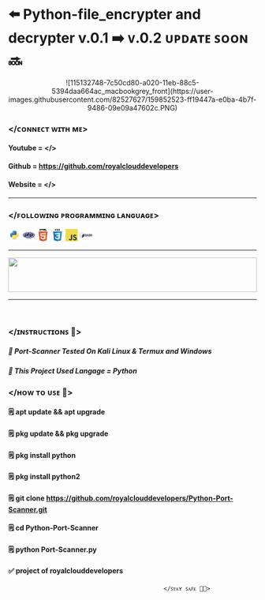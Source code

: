 #  ⬅️ Python-file_encrypter and decrypter v.0.1 ➡️ ᴠ.0.2 ᴜᴘᴅᴀᴛᴇ ꜱᴏᴏɴ 🔜
<center>
![115132748-7c50cd80-a020-11eb-88c5-5394daa664ac_macbookgrey_front](https://user-images.githubusercontent.com/82527627/159852523-ff19447a-e0ba-4b7f-9486-09e09a47602c.PNG)</center>

### </ᴄᴏɴɴᴇᴄᴛ ᴡɪᴛʜ ᴍᴇ>

#### Youtube = </>


#### Github = https://github.com/royalclouddevelopers


#### Website = </>


<hr style="height:2px;border-width:0;color:gray;background-color:gray">

### </ꜰᴏʟʟᴏᴡɪɴɢ ᴘʀᴏɢʀᴀᴍᴍɪɴɢ ʟᴀɴɢᴜᴀɢᴇ>

   <code><img height="25" src="https://raw.githubusercontent.com/github/explore/80688e429a7d4ef2fca1e82350fe8e3517d3494d/topics/python/python.png"></code>
   <code><img height="25" src="https://raw.githubusercontent.com/github/explore/80688e429a7d4ef2fca1e82350fe8e3517d3494d/topics/php/php.png"></code>
   <code><img height="25" src="https://raw.githubusercontent.com/github/explore/80688e429a7d4ef2fca1e82350fe8e3517d3494d/topics/html/html.png"></code>
   <code><img height="25" src="https://raw.githubusercontent.com/github/explore/80688e429a7d4ef2fca1e82350fe8e3517d3494d/topics/css/css.png"></code>
   <code><img height="25" src="https://raw.githubusercontent.com/github/explore/80688e429a7d4ef2fca1e82350fe8e3517d3494d/topics/javascript/javascript.png"></code>
   <code><img height="25" src="https://raw.githubusercontent.com/github/explore/5c058a388828bb5fde0bcafd4bc867b5bb3f26f3/topics/bash/bash.png"></code>




<hr style="height:2px;border-width:0;color:gray;background-color:gray">
<div>
<img height="70" align = "center" width=100% src="https://github-profile-trophy.vercel.app/?username=John-Kener&column=7"/>
</div>
<hr style="height:2px;border-width:0;color:gray;background-color:gray">
</br>

### </ɪɴꜱᴛʀᴜᴄᴛɪᴏɴꜱ 📌>

##### 🔖 Port-Scanner Tested On Kali Linux & Termux and Windows

##### 🔖 This Project Used Langage = Python

### </ʜᴏᴡ ᴛᴏ ᴜꜱᴇ 📑>

#### 🗒 apt update && apt upgrade

#### 🗒 pkg update && pkg upgrade

#### 🗒 pkg install python

#### 🗒 pkg install python2

#### 🗒 git clone https://github.com/royalclouddevelopers/Python-Port-Scanner.git

#### 🗒 cd Python-Port-Scanner

#### 🗒 python Port-Scanner.py

#### ✅ project of royalclouddevelopers
  
                                                </ꜱᴛᴀʏ ꜱᴀꜰᴇ 👨‍🎓>

